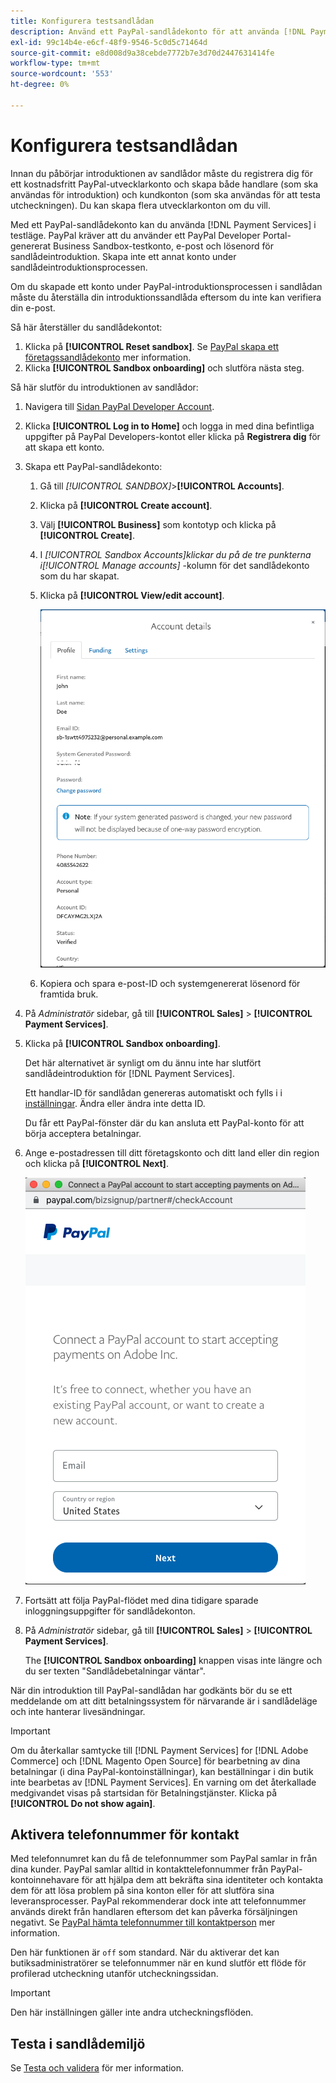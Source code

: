 ```yaml
---
title: Konfigurera testsandlådan
description: Använd ett PayPal-sandlådekonto för att använda [!DNL Payment Services] i testläge.
exl-id: 99c14b4e-e6cf-48f9-9546-5c0d5c71464d
source-git-commit: e8d008d9a38cebde7772b7e3d70d2447631414fe
workflow-type: tm+mt
source-wordcount: '553'
ht-degree: 0%

---
```


# Konfigurera testsandlådan

Innan du påbörjar introduktionen av sandlådor måste du registrera dig för ett kostnadsfritt PayPal-utvecklarkonto och skapa både handlare (som ska användas för introduktion) och kundkonton (som ska användas för att testa utcheckningen). Du kan skapa flera utvecklarkonton om du vill.

Med ett PayPal-sandlådekonto kan du använda [!DNL Payment Services] i testläge. PayPal kräver att du använder ett PayPal Developer Portal-genererat Business Sandbox-testkonto, e-post och lösenord för sandlådeintroduktion. Skapa inte ett annat konto under sandlådeintroduktionsprocessen.

Om du skapade ett konto under PayPal-introduktionsprocessen i sandlådan måste du återställa din introduktionssandlåda eftersom du inte kan verifiera din e-post.

Så här återställer du sandlådekontot:

1. Klicka på **[!UICONTROL Reset sandbox]**. Se [PayPal skapa ett företagssandlådekonto](https://developer.paypal.com/docs/api-basics/sandbox/accounts/#create-a-business-sandbox-account) mer information.
1. Klicka **[!UICONTROL Sandbox onboarding]** och slutföra nästa steg.

Så här slutför du introduktionen av sandlådor:

1. Navigera till [Sidan PayPal Developer Account](https://developer.paypal.com/developer/accounts/).
1. Klicka **[!UICONTROL Log in to Home]** och logga in med dina befintliga uppgifter på PayPal Developers-kontot eller klicka på **Registrera dig** för att skapa ett konto.
1. Skapa ett PayPal-sandlådekonto:
   1. Gå till _[!UICONTROL SANDBOX]_>**[!UICONTROL Accounts]**.
   1. Klicka på **[!UICONTROL Create account]**.
   1. Välj **[!UICONTROL Business]** som kontotyp och klicka på **[!UICONTROL Create]**.
   1. I _[!UICONTROL Sandbox Accounts]_klickar du på de tre punkterna i_[!UICONTROL Manage accounts]_ -kolumn för det sandlådekonto som du har skapat.
   1. Klicka på **[!UICONTROL View/edit account]**.

      ![PayPal - Visa/redigera sandlådekonto](assets/onboarding-viewedit-sandbox.png)

   1. Kopiera och spara e-post-ID och systemgenererat lösenord för framtida bruk.

1. På _Administratör_ sidebar, gå till **[!UICONTROL Sales]** > **[!UICONTROL Payment Services]**.
1. Klicka på **[!UICONTROL Sandbox onboarding]**.

   Det här alternativet är synligt om du ännu inte har slutfört sandlådeintroduktion för [!DNL Payment Services].

   Ett handlar-ID för sandlådan genereras automatiskt och fylls i i [inställningar](settings.md). Ändra eller ändra inte detta ID.

   Du får ett PayPal-fönster där du kan ansluta ett PayPal-konto för att börja acceptera betalningar.

1. Ange e-postadressen till ditt företagskonto och ditt land eller din region och klicka på **[!UICONTROL Next]**.

   ![PayPal - Anslut PayPal-konto för betalningar](assets/paypal-connectacct.png)

1. Fortsätt att följa PayPal-flödet med dina tidigare sparade inloggningsuppgifter för sandlådekonton.
1. På _Administratör_ sidebar, gå till **[!UICONTROL Sales]** > **[!UICONTROL Payment Services]**.

   The **[!UICONTROL Sandbox onboarding]** knappen visas inte längre och du ser texten &quot;Sandlådebetalningar väntar&quot;.

När din introduktion till PayPal-sandlådan har godkänts bör du se ett meddelande om att ditt betalningssystem för närvarande är i sandlådeläge och inte hanterar livesändningar.

>[!IMPORTANT]
>
>Om du återkallar samtycke till [!DNL Payment Services] for [!DNL Adobe Commerce] och [!DNL Magento Open Source] för bearbetning av dina betalningar (i dina PayPal-kontoinställningar), kan beställningar i din butik inte bearbetas av [!DNL Payment Services]. En varning om det återkallade medgivandet visas på startsidan för Betalningstjänster. Klicka på **[!UICONTROL Do not show again]**.

## Aktivera telefonnummer för kontakt

Med telefonnumret kan du få de telefonnummer som PayPal samlar in från dina kunder. PayPal samlar alltid in kontakttelefonnummer från PayPal-kontoinnehavare för att hjälpa dem att bekräfta sina identiteter och kontakta dem för att lösa problem på sina konton eller för att slutföra sina leveransprocesser. PayPal rekommenderar dock inte att telefonnummer används direkt från handlaren eftersom det kan påverka försäljningen negativt. Se [PayPal hämta telefonnummer till kontaktperson](https://developer.paypal.com/docs/admin/checkout-settings/#get-contact-telephone-numbers) mer information.

Den här funktionen är `off` som standard. När du aktiverar det kan butiksadministratörer se telefonnummer när en kund slutför ett flöde för profilerad utcheckning utanför utcheckningssidan.

>[!IMPORTANT]
>
>Den här inställningen gäller inte andra utcheckningsflöden.

## Testa i sandlådemiljö

Se [Testa och validera](test-validate.md) för mer information.
